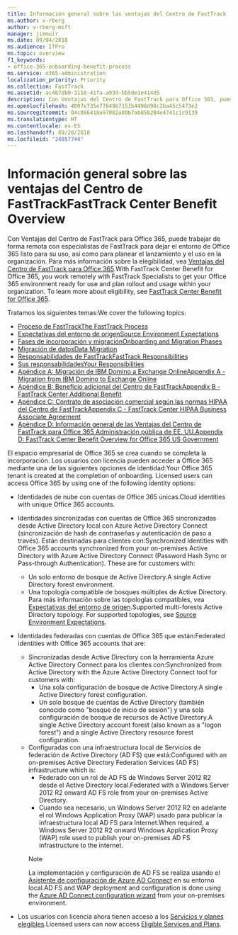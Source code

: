 ```yaml
---
title: Información general sobre las ventajas del Centro de FastTrack
ms.author: v-rberg
author: v-rberg-msft
manager: jimmuir
ms.date: 09/04/2018
ms.audience: ITPro
ms.topic: overview
f1_keywords:
- office-365-onboarding-benefit-process
ms.service: o365-administration
localization_priority: Priority
ms.collection: FastTrack
ms.assetid: ac467db0-3118-41fa-a93d-bb5de1e414d5
description: Con Ventajas del Centro de FastTrack para Office 365, puede trabajar de forma remota con especialistas de FastTrack para dejar el entorno de Office 365 listo para su uso, así como para planear el lanzamiento y el uso en la organización. Para más información sobre la elegibilidad, vea Ventajas del Centro de FastTrack para Office 365.
ms.openlocfilehash: 4007e735e77649b7153b4498d98c2ba45c5473e2
ms.sourcegitcommit: 04c086418a97082a88b7ab85b284e4741c1c9139
ms.translationtype: HT
ms.contentlocale: es-ES
ms.lasthandoff: 09/20/2018
ms.locfileid: "24057744"
---
```

# <a name="fasttrack-center-benefit-overview"></a><span data-ttu-id="16da7-104">Información general sobre las ventajas del Centro de FastTrack</span><span class="sxs-lookup"><span data-stu-id="16da7-104">FastTrack Center Benefit Overview</span></span>

<span data-ttu-id="16da7-p102">Con Ventajas del Centro de FastTrack para Office 365, puede trabajar de forma remota con especialistas de FastTrack para dejar el entorno de Office 365 listo para su uso, así como para planear el lanzamiento y el uso en la organización. Para más información sobre la elegibilidad, vea [Ventajas del Centro de FastTrack para Office 365](fasttrack-benefit-for-office-365.md).</span><span class="sxs-lookup"><span data-stu-id="16da7-p102">With FastTrack Center Benefit for Office 365, you work remotely with FastTrack Specialists to get your Office 365 environment ready for use and plan rollout and usage within your organization. To learn more about eligibility, see [FastTrack Center Benefit for Office 365](fasttrack-benefit-for-office-365.md).</span></span>
  
<span data-ttu-id="16da7-107">Tratamos los siguientes temas:</span><span class="sxs-lookup"><span data-stu-id="16da7-107">We cover the following topics:</span></span>
- [<span data-ttu-id="16da7-108">Proceso de FastTrack</span><span class="sxs-lookup"><span data-stu-id="16da7-108">The FastTrack Process</span></span>](fasttrack-process.md) 
- [<span data-ttu-id="16da7-109">Expectativas del entorno de origen</span><span class="sxs-lookup"><span data-stu-id="16da7-109">Source Environment Expectations</span></span>](source-environment-expectations.md)
- [<span data-ttu-id="16da7-110">Fases de incorporación y migración</span><span class="sxs-lookup"><span data-stu-id="16da7-110">Onboarding and Migration Phases</span></span>](onboarding-and-migration.md)
- [<span data-ttu-id="16da7-111">Migración de datos</span><span class="sxs-lookup"><span data-stu-id="16da7-111">Data Migration</span></span>](data-migration.md)
- [<span data-ttu-id="16da7-112">Responsabilidades de FastTrack</span><span class="sxs-lookup"><span data-stu-id="16da7-112">FastTrack Responsibilities</span></span>](fasttrack-responsibilities.md)
- [<span data-ttu-id="16da7-113">Sus responsabilidades</span><span class="sxs-lookup"><span data-stu-id="16da7-113">Your Responsibilities</span></span>](your-responsibilities.md) 
- [<span data-ttu-id="16da7-114">Apéndice A: Migración de IBM Domino a Exchange Online</span><span class="sxs-lookup"><span data-stu-id="16da7-114">Appendix A - Migration from IBM Domino to Exchange Online</span></span>](from-ibm-domino-to-exchange-online.md)
- [<span data-ttu-id="16da7-115">Apéndice B: Beneficio adicional del Centro de FastTrack</span><span class="sxs-lookup"><span data-stu-id="16da7-115">Appendix B - FastTrack Center Additional Benefit</span></span>](fasttrack-additional-benefits.md)
- [<span data-ttu-id="16da7-116">Apéndice C: Contrato de asociación comercial según las normas HIPAA del Centro de FastTrack</span><span class="sxs-lookup"><span data-stu-id="16da7-116">Appendix C - FastTrack Center HIPAA Business Associate Agreement</span></span>](hipaa-business-associate-agreement.md)
- [<span data-ttu-id="16da7-117">Apéndice D: Información general de las Ventajas del Centro de FastTrack para Office 365 Administración pública de EE. UU.</span><span class="sxs-lookup"><span data-stu-id="16da7-117">Appendix D: FastTrack Center Benefit Overview for Office 365 US Government</span></span>](US-Gov-appendix-overview.md)
    
<span data-ttu-id="16da7-p103">El espacio empresarial de Office 365 se crea cuando se completa la incorporación. Los usuarios con licencia pueden acceder a Office 365 mediante una de las siguientes opciones de identidad:</span><span class="sxs-lookup"><span data-stu-id="16da7-p103">Your Office 365 tenant is created at the completion of onboarding. Licensed users can access Office 365 by using one of the following identity options:</span></span>
- <span data-ttu-id="16da7-120">Identidades de nube con cuentas de Office 365 únicas.</span><span class="sxs-lookup"><span data-stu-id="16da7-120">Cloud identities with unique Office 365 accounts.</span></span>
- <span data-ttu-id="16da7-p104">Identidades sincronizadas con cuentas de Office 365 sincronizadas desde Active Directory local con Azure Active Directory Connect (sincronización de hash de contraseñas y autenticación de paso a través). Están destinadas para clientes con:</span><span class="sxs-lookup"><span data-stu-id="16da7-p104">Synchronized Identities with Office 365 accounts synchronized from your on-premises Active Directory with Azure Active Directory Connect (Password Hash Sync or Pass-through Authentication). These are for customers with:</span></span>
  - <span data-ttu-id="16da7-123">Un solo entorno de bosque de Active Directory.</span><span class="sxs-lookup"><span data-stu-id="16da7-123">A single Active Directory forest environment.</span></span>
  - <span data-ttu-id="16da7-p105">Una topología compatible de bosques múltiples de Active Directory. Para más información sobre las topologías compatibles, vea [Expectativas del entorno de origen](source-environment-expectations.md).</span><span class="sxs-lookup"><span data-stu-id="16da7-p105">Supported multi-forests Active Directory topology. For supported topologies, see [Source Environment Expectations](source-environment-expectations.md).</span></span>
- <span data-ttu-id="16da7-126">Identidades federadas con cuentas de Office 365 que están:</span><span class="sxs-lookup"><span data-stu-id="16da7-126">Federated identities with Office 365 accounts that are:</span></span>
  - <span data-ttu-id="16da7-127">Sincronizadas desde Active Directory con la herramienta Azure Active Directory Connect para los clientes con:</span><span class="sxs-lookup"><span data-stu-id="16da7-127">Synchronized from Active Directory with the Azure Active Directory Connect tool for customers with:</span></span>
      - <span data-ttu-id="16da7-128">Una sola configuración de bosque de Active Directory.</span><span class="sxs-lookup"><span data-stu-id="16da7-128">A single Active Directory forest configuration.</span></span>
      - <span data-ttu-id="16da7-129">Un solo bosque de cuentas de Active Directory (también conocido como "bosque de inicio de sesión") y una sola configuración de bosque de recursos de Active Directory.</span><span class="sxs-lookup"><span data-stu-id="16da7-129">A single Active Directory account forest (also known as a "logon forest") and a single Active Directory resource forest configuration.</span></span>
  - <span data-ttu-id="16da7-130">Configuradas con una infraestructura local de Servicios de federación de Active Directory (AD FS) que está:</span><span class="sxs-lookup"><span data-stu-id="16da7-130">Configured with an on-premises Active Directory Federation Services (AD FS) infrastructure which is:</span></span>
      - <span data-ttu-id="16da7-131">Federado con un rol de AD FS de Windows Server 2012 R2 desde el Active Directory local.</span><span class="sxs-lookup"><span data-stu-id="16da7-131">Federated with a Windows Server 2012 R2 onward AD FS role from your on-premises Active Directory.</span></span>
      - <span data-ttu-id="16da7-132">Cuando sea necesario, un Windows Server 2012 R2 en adelante el rol Windows Application Proxy (WAP) usado para publicar la infraestructura local AD FS para Internet.</span><span class="sxs-lookup"><span data-stu-id="16da7-132">When required, a Windows Server 2012 R2 onward Windows Application Proxy (WAP) role used to publish your on-premises AD FS infrastructure to the internet.</span></span>
    > [!NOTE]
    > <span data-ttu-id="16da7-133">La implementación y configuración de AD FS se realiza usando el [Asistente de configuración de Azure AD Connect](https://go.microsoft.com/fwlink/?linkid=844794) en su entorno local.</span><span class="sxs-lookup"><span data-stu-id="16da7-133">AD FS and WAP deployment and configuration is done using the [Azure AD Connect configuration wizard](https://go.microsoft.com/fwlink/?linkid=844794) from your on-premises environment.</span></span> 
  
- <span data-ttu-id="16da7-134">Los usuarios con licencia ahora tienen acceso a los [Servicios y planes elegibles](eligible-services-and-plans.md).</span><span class="sxs-lookup"><span data-stu-id="16da7-134">Licensed users can now access [Eligible Services and Plans](eligible-services-and-plans.md).</span></span>
    

 

